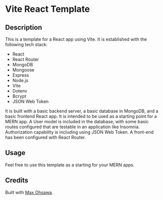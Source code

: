 # Vite React Template

## Description

This is a template for a React app using Vite. It is established with the following tech stack:

- React
- React Router
- MongoDB
- Mongoose
- Express
- Node.js
- Vite
- Dotenv
- Bcrypt
- JSON Web Token

It is built with a basic backend server, a basic database in MongoDB, and a basic frontend React app. It is intended to be used as a starting point for a MERN app. A User model is included in the database, with some basic routes configured that are testable in an application like Insomnia. Authorization capability is including using JSON Web Token. A front-end has been configured with React Router.

## Usage

Feel free to use this template as a starting for your MERN apps.

## Credits

Built with [Max Ohsawa](http://www.github.com/maxohsawa).

